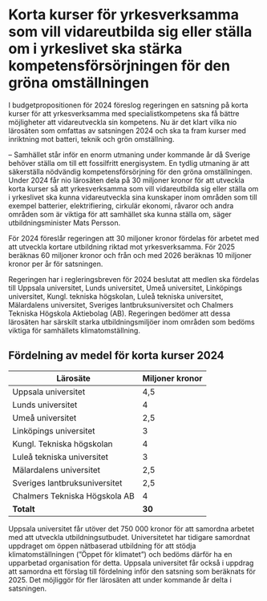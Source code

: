 # Korta kurser för yrkesverksamma som vill vidareutbilda sig eller ställa om i yrkeslivet ska stärka kompetensförsörjningen för den gröna omställningen

I budgetpropositionen för 2024 föreslog regeringen en satsning på korta kurser för att yrkesverksamma med specialistkompetens ska få bättre möjligheter att vidareutveckla sin kompetens. Nu är det klart vilka nio lärosäten som omfattas av satsningen 2024 och ska ta fram kurser med inriktning mot batteri, teknik och grön omställning.

– Samhället står inför en enorm utmaning under kommande år då Sverige behöver ställa om till ett fossilfritt energisystem. En tydlig utmaning är att säkerställa nödvändig kompetensförsörjning för den gröna omställningen. Under 2024 får nio lärosäten dela på 30 miljoner kronor för att utveckla korta kurser så att yrkesverksamma som vill vidareutbilda sig eller ställa om i yrkeslivet ska kunna vidareutveckla sina kunskaper inom områden som till exempel batterier, elektrifiering, cirkulär ekonomi, råvaror och andra områden som är viktiga för att samhället ska kunna ställa om, säger utbildningsminister Mats Persson.

För 2024 föreslår regeringen att 30 miljoner kronor fördelas för arbetet med att utveckla kortare utbildning riktad mot yrkesverksamma. För 2025 beräknas 60 miljoner kronor och från och med 2026 beräknas 10 miljoner kronor per år för satsningen.

Regeringen har i regleringsbreven för 2024 beslutat att medlen ska fördelas till Uppsala universitet, Lunds universitet, Umeå universitet, Linköpings universitet, Kungl. tekniska högskolan, Luleå tekniska universitet, Mälardalens universitet, Sveriges lantbruksuniversitet och Chalmers Tekniska Högskola Aktiebolag (AB). Regeringen bedömer att dessa lärosäten har särskilt starka utbildningsmiljöer inom områden som bedöms viktiga för samhällets klimatomställning.

## Fördelning av medel för korta kurser 2024

| **Lärosäte** | **Miljoner kronor** |
| --- | --- |
| Uppsala universitet | 4,5 |
| Lunds universitet | 4 |
| Umeå universitet | 2,5 |
| Linköpings universitet | 3 |
| Kungl. Tekniska högskolan | 4 |
| Luleå tekniska universitet | 3 |
| Mälardalens universitet | 2,5 |
| Sveriges lantbruksuniversitet | 2,5 |
| Chalmers Tekniska Högskola AB | 4 |
| **Totalt** | **30** |

Uppsala universitet får utöver det 750 000 kronor för att samordna arbetet med att utveckla utbildningsutbudet. Universitetet har tidigare samordnat uppdraget om öppen nätbaserad utbildning för att stödja klimatomställningen (”Öppet för klimatet”) och bedöms därför ha en upparbetad organisation för detta. Uppsala universitet får också i uppdrag att samordna ett förslag till fördelning inför den satsning som beräknats för 2025. Det möjliggör för fler lärosäten att under kommande år delta i satsningen.

